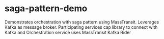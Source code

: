 # saga-pattern-demo
Demonstrates orchestration with saga pattern using MassTransit. Leverages Kafka as message broker. Participating services cap library to connect with Kafka and Orchestration service uses MassTransit Kafka Rider 
